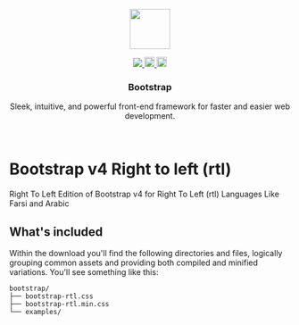 <p align="center">
  <a href="https://getbootstrap.com/">
    <img src="https://getbootstrap.com/assets/brand/bootstrap-solid.svg" alt="" width=72 height=72>
  </a>

  <p align="center">
    <a href="https://img.shields.io/github/license/mashape/apistatus.svg">
      <img src="https://img.shields.io/github/license/mashape/apistatus.svg"> 
    </a>
    <a href="https://packagist.org/packages/hesammousavi/bootstrap-v4-rtl">
      <img src="https://badge.fury.io/ph/hesammousavi%2Fbootstrap-v4-rtl.svg" alt="PHP version" height="18">
    </a>
    <a href="https://www.npmjs.com/package/hbootstrap4rtl">
      <img src="https://badge.fury.io/js/hbootstrap4rtl.svg" alt="npm version" height="18">
    </a>
  </p>
  <h3 align="center">Bootstrap</h3>

  <p align="center">
    Sleek, intuitive, and powerful front-end framework for faster and easier web development.
  </p>
</p>

<br>

# Bootstrap v4 Right to left (rtl)
Right To Left Edition of Bootstrap v4 for Right To Left (rtl) Languages Like Farsi and Arabic

## What's included
Within the download you'll find the following directories and files, logically grouping common assets and providing both compiled and minified variations. You'll see something like this:
```
bootstrap/
├── bootstrap-rtl.css
├── bootstrap-rtl.min.css
└── examples/
```